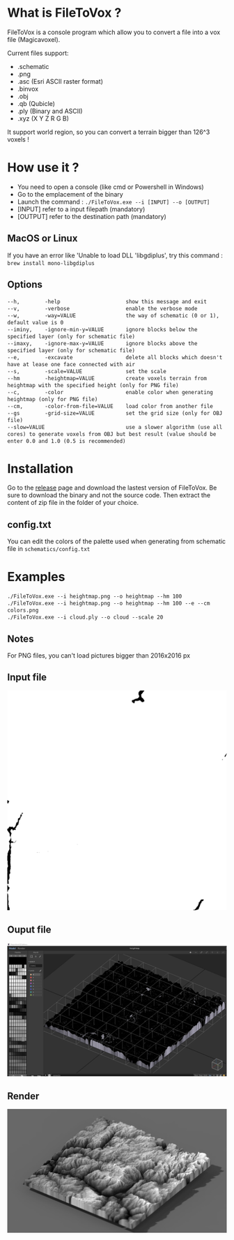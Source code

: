 # What is FileToVox ? 

FileToVox is a console program which allow you to convert a file into a vox file (Magicavoxel).

Current files support: 
- .schematic
- .png
- .asc (Esri ASCII raster format)
- .binvox
- .obj
- .qb (Qubicle)
- .ply (Binary and ASCII)
- .xyz (X Y Z R G B)

It support world region, so you can convert a terrain bigger than 126^3 voxels ! 


# How use it ? 

- You need to open a console (like cmd or Powershell in Windows)
- Go to the emplacement of the binary
- Launch the command : `./FileToVox.exe --i [INPUT] --o [OUTPUT]`
- [INPUT] refer to a input filepath (mandatory)
- [OUTPUT] refer to the destination path (mandatory)

## MacOS or Linux

If you have an error like 'Unable to load DLL 'libgdiplus', try this command : `brew install mono-libgdiplus`

## Options

```
--h,        -help                     show this message and exit
--v,        -verbose                  enable the verbose mode
--w,        -way=VALUE                the way of schematic (0 or 1), default value is 0
--iminy,    -ignore-min-y=VALUE       ignore blocks below the specified layer (only for schematic file)
--imaxy,    -ignore-max-y=VALUE       ignore blocks above the specified layer (only for schematic file)
--e,        -excavate                 delete all blocks which doesn't have at lease one face connected with air
--s,        -scale=VALUE              set the scale
--hm        -heightmap=VALUE          create voxels terrain from heightmap with the specified height (only for PNG file)
--c,        -color                    enable color when generating heightmap (only for PNG file)
--cm,       -color-from-file=VALUE    load color from another file
--gs        -grid-size=VALUE          set the grid size (only for OBJ file)
--slow=VALUE                          use a slower algorithm (use all cores) to generate voxels from OBJ but best result (value should be enter 0.0 and 1.0 (0.5 is recommended)
 ```
 
# Installation 
 
Go to the [release](https://github.com/Zarbuz/SchematicToVox/releases) page and download the lastest version of FileToVox. Be sure to download the binary and not the source code. 
Then extract the content of zip file in the folder of your choice.

## config.txt

You can edit the colors of the palette used when generating from schematic file in `schematics/config.txt`

# Examples

```
./FileToVox.exe --i heightmap.png --o heightmap --hm 100
./FileToVox.exe --i heightmap.png --o heightmap --hm 100 --e --cm colors.png
./FileToVox.exe --i cloud.ply --o cloud --scale 20
```

## Notes

For PNG files, you can't load pictures bigger than 2016x2016 px

## Input file
![](img/heightmap.png)

## Ouput file
![](img/output.jpg)

## Render
![](img/render.png)

